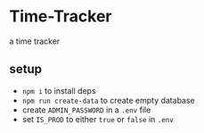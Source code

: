 # Time-Tracker

a time tracker


## setup

- `npm i` to install deps
- `npm run create-data` to create empty database
- create `ADMIN_PASSWORD` in a `.env` file
- set `IS_PROD` to either `true` or `false` in `.env`